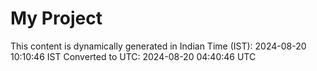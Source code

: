 # My Project

This content is dynamically generated in Indian Time (IST): 2024-08-20 10:10:46 IST
Converted to UTC: 2024-08-20 04:40:46 UTC
